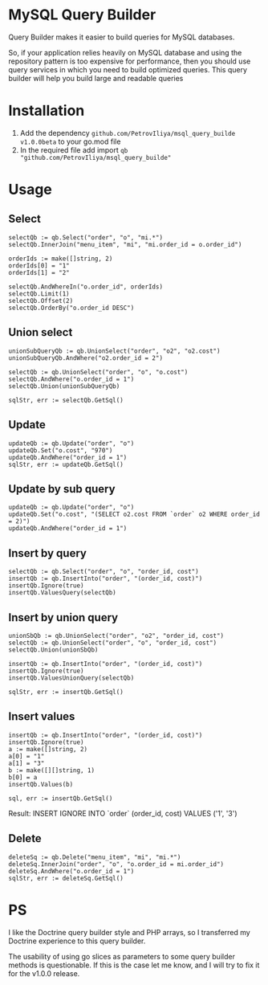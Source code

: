 # MySQL Query Builder

Query Builder makes it easier to build queries for MySQL databases.

So, if your application relies heavily on MySQL database and using the repository pattern is too expensive for performance, then you should use query services in which you need to build optimized queries. This query builder will help you build large and readable queries

# Installation

1. Add the dependency `github.com/PetrovIliya/msql_query_builde v1.0.0beta` to your go.mod file
2. In the required file add import `qb "github.com/PetrovIliya/msql_query_builde"`

# Usage

## Select

    selectQb := qb.Select("order", "o", "mi.*")
	selectQb.InnerJoin("menu_item", "mi", "mi.order_id = o.order_id")
	
	orderIds := make([]string, 2)
	orderIds[0] = "1"
	orderIds[1] = "2"
	
	selectQb.AndWhereIn("o.order_id", orderIds)
    selectQb.Limit(1)
    selectQb.Offset(2)
    selectQb.OrderBy("o.order_id DESC")

## Union select

    unionSubQueryQb := qb.UnionSelect("order", "o2", "o2.cost")
    unionSubQueryQb.AndWhere("o2.order_id = 2")

	selectQb := qb.UnionSelect("order", "o", "o.cost")
	selectQb.AndWhere("o.order_id = 1")
	selectQb.Union(unionSubQueryQb)

	sqlStr, err := selectQb.GetSql()

## Update

	updateQb := qb.Update("order", "o")
	updateQb.Set("o.cost", "970")
	updateQb.AndWhere("order_id = 1")
	sqlStr, err := updateQb.GetSql()

## Update by sub query

    updateQb := qb.Update("order", "o")
	updateQb.Set("o.cost", "(SELECT o2.cost FROM `order` o2 WHERE order_id = 2)")
	updateQb.AndWhere("order_id = 1")

## Insert by query

    selectQb := qb.Select("order", "o", "order_id, cost")
    insertQb := qb.InsertInto("order", "(order_id, cost)")
    insertQb.Ignore(true)
    insertQb.ValuesQuery(selectQb)

## Insert by union query
    unionSbQb := qb.UnionSelect("order", "o2", "order_id, cost")
	selectQb := qb.UnionSelect("order", "o", "order_id, cost")
	selectQb.Union(unionSbQb)

	insertQb := qb.InsertInto("order", "(order_id, cost)")
	insertQb.Ignore(true)
	insertQb.ValuesUnionQuery(selectQb)

	sqlStr, err := insertQb.GetSql()

## Insert values

	insertQb := qb.InsertInto("order", "(order_id, cost)")
	insertQb.Ignore(true)
	a := make([]string, 2)
	a[0] = "1"
	a[1] = "3"
	b := make([][]string, 1)
	b[0] = a 
	insertQb.Values(b)
	
	sql, err := insertQb.GetSql()

Result: INSERT IGNORE INTO \`order\` (order_id, cost) VALUES (\'1\', \'3\')

## Delete

    deleteSq := qb.Delete("menu_item", "mi", "mi.*")
	deleteSq.InnerJoin("order", "o", "o.order_id = mi.order_id")
	deleteSq.AndWhere("o.order_id = 1")
    sqlStr, err := deleteSq.GetSql()

# PS


I like the Doctrine query builder style and PHP arrays, so I transferred my Doctrine experience to this query builder.

The usability of using go slices as parameters to some query builder methods is questionable. If this is the case let me know, and I will try to fix it for the v1.0.0 release.
